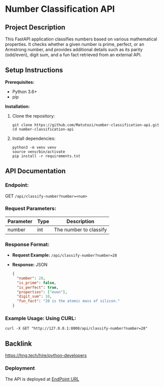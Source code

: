 # Number Classification API

## Project Description

This FastAPI application classifies numbers based on various mathematical properties. It checks whether a given number is prime, perfect, 
or an Armstrong number, and provides additional details such as its parity (odd/even), digit sum, and a fun fact retrieved from an external API.

## Setup Instructions

**Prerequisites:**

- Python 3.6+
- pip

**Installation:**

1. Clone the repository:
   ```
   git clone https://github.com/Matutozi/number-classification-api.git
   cd number-classification-api
   ```

2. Install dependencies:
   ```
   python3 -m venv venv
   source venv/bin/activate
   pip install -r requirements.txt
   ```

## API Documentation

### **Endpoint:**
GET `/api/classify-number?number=<num>`

### **Request Parameters:**

| Parameter | Type  | Description                   |
|-----------|------|-------------------------------|
| number    | int  | The number to classify       |

### **Response Format:**

- **Request Example:** `/api/classify-number?number=28`

- **Response:** JSON
  ```json
  {
    "number": 28,
    "is_prime": false,
    "is_perfect": true,
    "properties": ["even"],
    "digit_sum": 10,
    "fun_fact": "28 is the atomic mass of silicon."
  }
  ```

### Example Usage: Using CURL:

```
curl -X GET "http://127.0.0.1:8000/api/classify-number?number=28"
```

## Backlink

https://hng.tech/hire/python-developers

### Deployment
The API is deployed at [EndPoint URL](https://your-deployment-url.com/api/classify-number)

